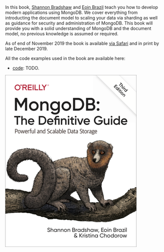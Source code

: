 In this book, [Shannon Bradshaw](https://twitter.com/shannonbradshaw) and [Eoin Brazil](https://twitter.com/eoinbrazil) teach you how to develop modern applications using MongoDB. We cover everything from introducting the document model to scaling your data via sharding as well as guidance for security and administration of MongoDB. This book will provide you with a solid understanding of MongoDB and the document model, no previous knowledge is assumed or required.

As of end of November 2019 the book is available [via Safari](https://learning.oreilly.com/library/view/mongodb-the-definitive/9781491954454/) and in print by late December 2019.

All the code examples used in the book are available here:

* [code](TBD): TODO.

![book cover](thumbnail_MongoDB-TheDefinitiveGuide-3ed.png)
